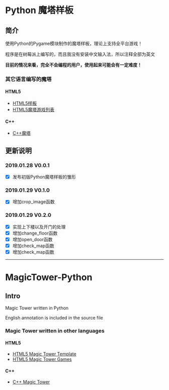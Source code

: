 # Python 魔塔样板
## 简介
使用Python的Pygame模块制作的魔塔样板，理论上支持全平台游戏！

程序是在树莓派上编写的，而且我没有安装中文输入法，所以注释全部为英文

**目前的情况来看，完全不会编程的用户，使用起来可能会有一定难度！**

### 其它语言编写的魔塔
#### HTML5
* [HTML5样板](https://github.com/ckcz123/mota-js/)
* [HTML5魔塔游戏列表](https://h5mota.com/)
#### C++
* [C++魔塔](https://github.com/ckcz123/mota)

## 更新说明

### 2019.01.28 V0.0.1

* [x] 发布初版Python魔塔样板的雏形

### 2019.01.29 V0.1.0

* [x] 增加crop_image函数

### 2019.01.29 V0.2.0

* [x] 实现上下楼以及开门的处理
* [x] 增加change_floor函数
* [x] 增加open_door函数
* [x] 增加check_map函数
* [x] 增加check_map函数

---------------------------

# MagicTower-Python
## Intro
Magic Tower written in Python

English annotation is included in the source file

### Magic Tower written in other languages
#### HTML5
* [HTML5 Magic Tower Template](https://github.com/ckcz123/mota-js/)
* [HTML5 Magic Tower Games](https://h5mota.com/)
#### C++
* [C++ Magic Tower](https://github.com/ckcz123/mota)
